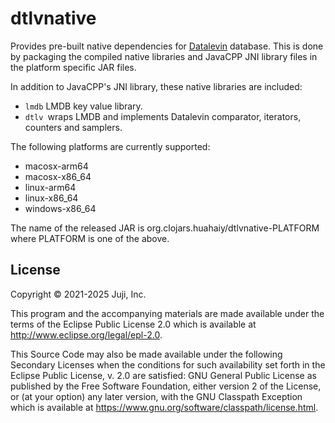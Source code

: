 # dtlvnative

Provides pre-built native dependencies for
[Datalevin](https://github.com/juji-io/datalevin) database. This is done by
packaging the compiled native libraries and JavaCPP JNI library files in the
platform specific JAR files.

In addition to JavaCPP's JNI library, these native libraries are included:

* `lmdb` LMDB key value library.
* `dtlv `wraps LMDB and implements Datalevin comparator, iterators, counters and
  samplers.

The following platforms are currently supported:

* macosx-arm64
* macosx-x86_64
* linux-arm64
* linux-x86_64
* windows-x86_64

The name of the released JAR is org.clojars.huahaiy/dtlvnative-PLATFORM where
PLATFORM is one of the above.

## License

Copyright © 2021-2025 Juji, Inc.

This program and the accompanying materials are made available under the
terms of the Eclipse Public License 2.0 which is available at
http://www.eclipse.org/legal/epl-2.0.

This Source Code may also be made available under the following Secondary
Licenses when the conditions for such availability set forth in the Eclipse
Public License, v. 2.0 are satisfied: GNU General Public License as published by
the Free Software Foundation, either version 2 of the License, or (at your
option) any later version, with the GNU Classpath Exception which is available
at https://www.gnu.org/software/classpath/license.html.
